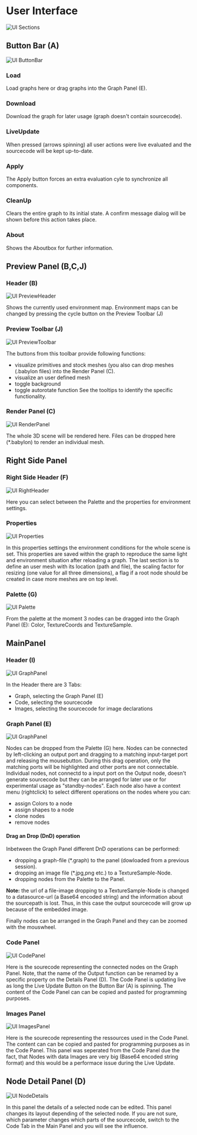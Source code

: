 
# User Interface


![UI Sections](images/ui3a.jpg)

## Button Bar (A)
![UI ButtonBar](images/ui2a.jpg)
### Load
Load graphs here or drag graphs into the Graph Panel (E).
### Download
Download the graph for later usage (graph doesn't contain sourcecode).
### LiveUpdate
When pressed (arrows spinning) all user actions were live evaluated and the sourcecode will be kept up-to-date.
### Apply
The Apply button forces an extra evaluation cyle to synchronize all components.
### CleanUp
Clears the entire graph to its initial state. A confirm message dialog will be shown before this action takes place.
### About
Shows the Aboutbox for further information.
## Preview Panel (B,C,J)
### Header (B)
![UI PreviewHeader](images/ui4.jpg)

Shows the currently used environment map. Environment maps can be changed by pressing the cycle button on the Preview Toolbar (J)
### Preview Toolbar (J)
![UI PreviewToolbar](images/ui6a.jpg)

The buttons from this toolbar provide following functions:
* visualize primitives and stock meshes (you also can drop meshes (.babylon files) into the Render Panel (C).
* visualize an user defined mesh
* toggle background
* toggle autorotate function
See the tooltips to identify the specific functionality.
### Render Panel (C)
![UI RenderPanel](images/ui7a.jpg)

The whole 3D scene will be rendered here. Files can be dropped here (*.babylon) to render an individual mesh.
## Right Side Panel 
### Right Side Header (F)
![UI RightHeader](images/ui8.jpg)

Here you can select between the Palette and the properties for environment settings.
### Properties
![UI Properties](images/env1a.jpg)

In this properties settings the environment conditions for the whole scene is set. This properties are saved within the graph to reproduce the same light and environment situation after reloading a graph. The last section is to define an user mesh with its location (path and file), the scaling factor for resizing (one value for all three dimensions), a flag if a root node should be created in case more meshes are on top level.
### Palette (G)
![UI Palette](images/ui9.jpg)

From the palette at the moment 3 nodes can be dragged into the Graph Panel (E): Color, TextureCoords and TextureSample.
## MainPanel
### Header (I)
![UI GraphPanel](images/ui10.jpg)

In the Header there are 3 Tabs:
* Graph, selecting the Graph Panel (E)
* Code, selecting the sourcecode 
* Images, selecting the sourcecode for image declarations
### Graph Panel (E)
![UI GraphPanel](images/ui11.jpg)

Nodes can be dropped from the Palette (G) here. Nodes can be connected by left-clicking an output port and dragging to a matching input-target port and releasing the mousebutton. During this drag operation, only the matching ports will be highlighted and other ports are not connectable. Individual nodes, not connectd to a input port on the Output node, doesn't generate sourcecode but they can be arranged for later use or for experimental usage as "standby-nodes".
Each node also have a context menu (rightclick) to select different operations on the nodes where you can:
* assign Colors to a node
* assign shapes to a node
* clone nodes
* remove nodes
#### Drag an Drop (DnD) operation
Inbetween the Graph Panel different DnD operations can be performed:
* dropping a graph-file (*.graph) to the panel (dowloaded from a previous session).
* dropping an image file (*.jpg,png etc.) to a TextureSample-Node.
* dropping nodes from the Palette to the Panel.

**Note:** the url of a file-image dropping to a TextureSample-Node is changed to a datasource-url (a Base64 encoded string) and the information about the sourcepath is lost. Thus, in this case the output sourcecode will grow up because of the embedded image.

Finally nodes can be arranged in the Graph Panel and they can be zoomed with the mouswheel.
### Code Panel
![UI CodePanel](images/ui13.jpg)

Here is the sourecode representing the connected nodes on the Graph Panel. Note, that the name of the Output function can 
be renamed by a specific property on the Details Panel (D).  The Code Panel is updating live as long the Live Update Button on the Button Bar (A) is spinning. The content of the Code Panel can can be copied and pasted for programming purposes.

### Images Panel
![UI ImagesPanel](images/ui14.jpg)

Here is the sourecode representing the ressources used in the Code Panel. The content can can be copied and pasted for programming purposes as in the Code Panel. This panel was seperated from the Code Panel due the fact, that Nodes with data Images are very big (Base64 encoded string format) and this would be a performace issue during the Live Update.
## Node Detail Panel (D)
![UI NodeDetails](images/ui15a.jpg)

In this panel the details of a selected node can be edited. This panel changes its layout depending of the selected node. If you are not sure, which parameter changes which parts of the sourcecode, switch to the Code Tab in the Main Panel and you will see the influence.



